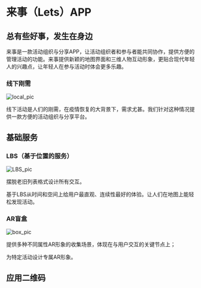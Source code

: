 # 来事（Lets）APP

## 总有些好事，发生在身边

来事是一款活动组织与分享APP，让活动组织者和参与者能共同协作，提供方便的管理活动的功能。来事提供新颖的地图界面和三维人物互动形象，更贴合现代年轻人的兴趣点，让年轻人在参与活动时体会更多乐趣。

### 线下刚需

![local_pic](https://blrbiran.github.io/Lets/pic/local.png)

线下活动是人们的刚需，在疫情恢复的大背景下，需求尤甚。我们针对这种情况提供一款方便的活动组织与分享平台。

## 基础服务

### LBS（基于位置的服务）

![LBS_pic](https://blrbiran.github.io/Lets/pic/lbs.png)

摆脱老旧列表格式设计所有交互。

基于LBS从时间和空间上给用户最直观、连续性最好的体验。让人们在地图上能轻松发现活动。

### AR盲盒

![box_pic](https://blrbiran.github.io/Lets/pic/box.png)

提供多种不同属性AR形象的收集场景，体现在与用户交互的关键节点上；

为特定活动设计专属AR形象。

## 应用二维码

